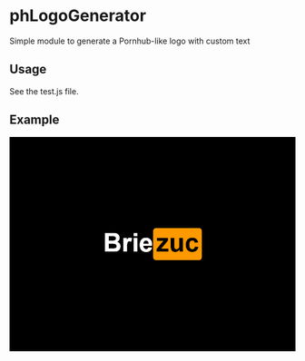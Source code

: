 # phLogoGenerator
Simple module to generate a Pornhub-like logo with custom text

## Usage

See the test.js file.

## Example

![image](/hub.png)
